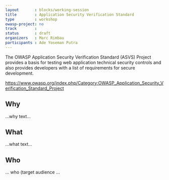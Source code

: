 ```yaml
---
layout       : blocks/working-session
title        : Application Security Verification Standard
type         : workshop
owasp-project: no
track        :
status       : draft
organizers   : Marc Rimbau
participants : Ade Yoseman Putra
---
```


The OWASP Application Security Verification Standard (ASVS) Project provides a basis for testing web application technical security controls and also provides developers with a list of requirements for secure development.

https://www.owasp.org/index.php/Category:OWASP_Application_Security_Verification_Standard_Project

## Why

...why text...

## What

...what text...

## Who

... who (target audience ...

